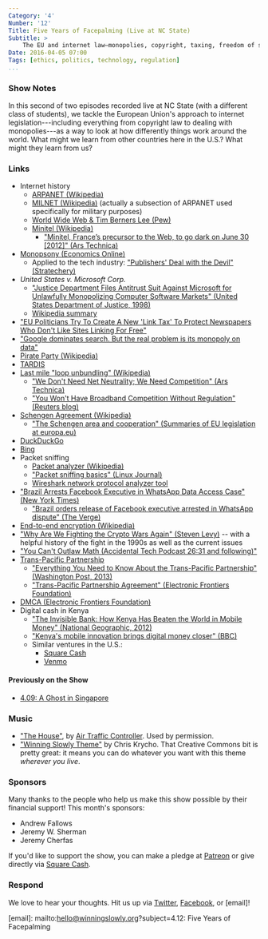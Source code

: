 ```yaml
---
Category: '4'
Number: '12'
Title: Five Years of Facepalming (Live at NC State)
Subtitle: >
    The EU and internet law—monopolies, copyright, taxing, freedom of speech, and learning from each other.
Date: 2016-04-05 07:00
Tags: [ethics, politics, technology, regulation]
...
```


### Show Notes

In this second of two episodes recorded live at NC State (with a different class of students), we tackle the European Union's approach to internet legislation---including everything from copyright law to dealing with monopolies---as a way to look at how differently things work around the world. What might we learn from other countries here in the U.S.? What might they learn from us?

### Links

- Internet history
    + [ARPANET (Wikipedia)](https://en.wikipedia.org/wiki/ARPANET)
    + [MILNET (Wikipedia)](https://en.wikipedia.org/wiki/MILNET) (actually a subsection of ARPANET used specifically for military purposes)
    + [World Wide Web & Tim Berners Lee (Pew)](http://www.pewinternet.org/2014/03/11/world-wide-web-timeline/)
    + [Minitel (Wikipedia)](https://en.wikipedia.org/wiki/Minitel)
        * ["Minitel, France’s precursor to the Web, to go dark on June 30 [2012]" (Ars Technica)](http://arstechnica.com/gadgets/2012/06/minitel-frances-precursor-to-the-web-to-go-dark-on-june-30/)
- [Monopsony (Economics Online)](http://www.economicsonline.co.uk/Business_economics/Monopsony.html)
    + Applied to the tech industry: ["Publishers' Deal with the Devil" (Stratechery)](https://stratechery.com/2014/publishers-deal-devil/)
- _United States v. Microsoft Corp._
    + ["Justice Department Files Antitrust Suit Against Microsoft for Unlawfully Monopolizing Computer Software Markets" (United States Department of Justice, 1998)](https://www.justice.gov/archive/atr/public/press_releases/1998/1764.htm)
    + [Wikipedia summary](https://en.wikipedia.org/wiki/United_States_v._Microsoft_Corp.)
- ["EU Politicians Try To Create A New 'Link Tax' To Protect Newspapers Who Don't Like Sites Linking For Free"](https://www.techdirt.com/articles/20150708/15115331584/eu-politicians-try-to-create-new-link-tax-to-protect-newspapers-who-dont-like-sites-linking-free.shtml)
- ["Google dominates search. But the real problem is its monopoly on data"](http://www.theguardian.com/technology/2015/apr/19/google-dominates-search-real-problem-monopoly-data)
- [Pirate Party (Wikipedia)](https://en.wikipedia.org/wiki/Pirate_Party)
- [TARDIS](http://tardis.wikia.com/wiki/TARDIS)
- [Last mile "loop unbundling" (Wikipedia)](https://en.wikipedia.org/wiki/Local-loop_unbundling)
    + ["We Don't Need Net Neutrality; We Need Competition" (Ars Technica)](http://arstechnica.com/tech-policy/2014/06/we-dont-need-net-neutrality-we-need-competition/)
    + ["You Won't Have Broadband Competition Without Regulation" (Reuters blog)](http://blogs.reuters.com/felix-salmon/2014/02/21/you-wont-have-broadband-competition-without-regulation/)
- [Schengen Agreement (Wikipedia)](https://en.wikipedia.org/wiki/Schengen_Agreement)
    - ["The Schengen area and cooperation" (Summaries of EU legislation at europa.eu)](http://eur-lex.europa.eu/legal-content/EN/TXT/?uri=URISERV%3Al33020)
- [DuckDuckGo](https://duckduckgo.com)
- [Bing](https://www.bing.com)
- Packet sniffing
    + [Packet analyzer (Wikipedia)](https://en.wikipedia.org/wiki/Packet_analyzer)
    + ["Packet sniffing basics" (Linux Journal)](http://www.linuxjournal.com/content/packet-sniffing-basics)
    + [Wireshark network protocol analyzer tool](https://www.wireshark.org)
- ["Brazil Arrests Facebook Executive in WhatsApp Data Access Case" (New York Times)](http://www.nytimes.com/2016/03/02/technology/brazil-arrests-facebook-executive-in-data-access-case.html?_r=0)
    + ["Brazil orders release of Facebook executive arrested in WhatsApp dispute" (The Verge)](http://www.theverge.com/2016/3/2/11145494/facebook-vp-being-released-brazil-whatsapp-dispute)
- [End-to-end encryption (Wikipedia)](https://en.wikipedia.org/wiki/End-to-end_encryption)
- ["Why Are We Fighting the Crypto Wars Again" (Steven Levy)](https://backchannel.com/why-are-we-fighting-the-crypto-wars-again-b5310a423295) -- with a helpful history of the fight in the 1990s as well as the current issues
- ["You Can't Outlaw Math (Accidental Tech Podcast 26:31 and following)"](https://overcast.fm/+CdRr-hLc/26:31)
- [Trans-Pacific Partnership](https://ustr.gov/tpp/)
    + ["Everything You Need to Know About the Trans-Pacific Partnership" (Washington Post, 2013)](https://www.washingtonpost.com/news/wonk/wp/2013/12/11/everything-you-need-to-know-about-the-trans-pacific-partnership/)
    + ["Trans-Pacific Partnership Agreement" (Electronic Frontiers Foundation)](https://www.eff.org/issues/tpp)
- [DMCA (Electronic Frontiers Foundation)](https://www.eff.org/issues/dmca)
- Digital cash in Kenya
    + ["The Invisible Bank: How Kenya Has Beaten the World in Mobile Money" (National Geographic, 2012)](http://voices.nationalgeographic.com/2012/07/04/the-invisible-bank-how-kenya-has-beaten-the-world-in-mobile-money/)
    + ["Kenya's mobile innovation brings digital money closer" (BBC)](http://www.bbc.com/news/business-28142515)
    + Similar ventures in the U.S.:
        + [Square Cash](https://cash.me)
        + [Venmo](https://venmo.com)


#### Previously on the Show

- [4.09: A Ghost in Singapore](http://www.winningslowly.org/4.09/)


### Music

  - ["The House"], by [Air Traffic Controller]. Used by permission.
  - ["Winning Slowly Theme"] by Chris Krycho. That Creative Commons bit is pretty great: it means you can do whatever you want with this theme *wherever you live*.

["The House"]: https://soundcloud.com/air-traffic-controller/thehouse
[Air Traffic Controller]: http://www.airtrafficcontrollermusic.com
["Winning Slowly Theme"]: //soundcloud.com/chriskrycho/winning-slowly


### Sponsors

Many thanks to the people who help us make this show possible by their financial support! This month's sponsors:

  - Andrew Fallows
  - Jeremy W. Sherman
  - Jeremy Cherfas

If you'd like to support the show, you can make a pledge at [Patreon] or give directly via [Square Cash].

[Patreon]: //www.patreon.com/winningslowly
[Square Cash]: //cash.me/$winningslowly


### Respond

We love to hear your thoughts. Hit us up via [Twitter], [Facebook], or [email]!

[Twitter]: //www.twitter.com/winningslowly
[Facebook]: //www.facebook.com/winningslowlypodcast
[email]: mailto:hello@winningslowly.org?subject=4.12: Five Years of Facepalming
